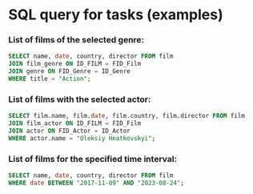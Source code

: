 # SQL query for tasks (examples)

### List of films of the selected genre:

```sql
SELECT name, date, country, director FROM film
JOIN film_genre ON ID_FILM = FID_Film
JOIN genre ON FID_Genre = ID_Genre
WHERE title = "Action";
```

### List of films with the selected actor:

```sql
SELECT film.name, film.date, film.country, film.director FROM film
JOIN film_actor ON ID_FILM = FID_Film
JOIN actor ON FID_Actor = ID_Actor
WHERE actor.name = "Oleksiy Hnatkovskyi";
```

### List of films for the specified time interval:

```sql
SELECT name, date, country, director FROM film
WHERE date BETWEEN "2017-11-09" AND "2023-08-24";
```
